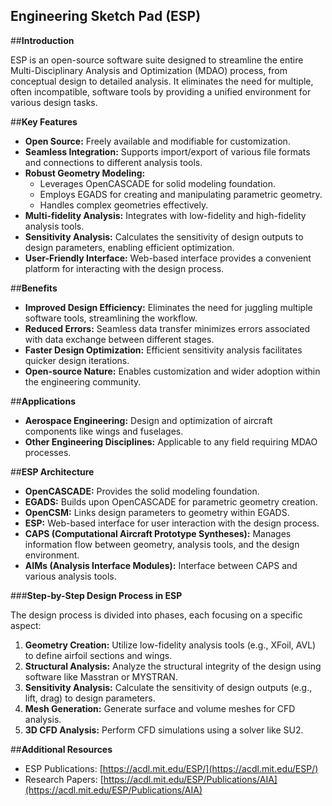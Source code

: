 ## Engineering Sketch Pad (ESP)

##**Introduction**

ESP is an open-source software suite designed to streamline the entire Multi-Disciplinary Analysis and Optimization (MDAO) process, from conceptual design to detailed analysis. It eliminates the need for multiple, often incompatible, software tools by providing a unified environment for various design tasks.

##**Key Features**

* **Open Source:** Freely available and modifiable for customization.
* **Seamless Integration:** Supports import/export of various file formats and connections to different analysis tools.
* **Robust Geometry Modeling:**
    * Leverages OpenCASCADE for solid modeling foundation.
    * Employs EGADS for creating and manipulating parametric geometry.
    * Handles complex geometries effectively.
* **Multi-fidelity Analysis:** Integrates with low-fidelity and high-fidelity analysis tools.
* **Sensitivity Analysis:** Calculates the sensitivity of design outputs to design parameters, enabling efficient optimization.
* **User-Friendly Interface:** Web-based interface provides a convenient platform for interacting with the design process.

##**Benefits**

* **Improved Design Efficiency:** Eliminates the need for juggling multiple software tools, streamlining the workflow.
* **Reduced Errors:** Seamless data transfer minimizes errors associated with data exchange between different stages.
* **Faster Design Optimization:** Efficient sensitivity analysis facilitates quicker design iterations.
* **Open-source Nature:** Enables customization and wider adoption within the engineering community.

##**Applications**

* **Aerospace Engineering:** Design and optimization of aircraft components like wings and fuselages.
* **Other Engineering Disciplines:** Applicable to any field requiring MDAO processes.

##**ESP Architecture**

* **OpenCASCADE:** Provides the solid modeling foundation.
* **EGADS:** Builds upon OpenCASCADE for parametric geometry creation.
* **OpenCSM:** Links design parameters to geometry within EGADS.
* **ESP:** Web-based interface for user interaction with the design process.
* **CAPS (Computational Aircraft Prototype Syntheses):** Manages information flow between geometry, analysis tools, and the design environment.
* **AIMs (Analysis Interface Modules):** Interface between CAPS and various analysis tools.

###**Step-by-Step Design Process in ESP**

The design process is divided into phases, each focusing on a specific aspect:

1. **Geometry Creation:** Utilize low-fidelity analysis tools (e.g., XFoil, AVL) to define airfoil sections and wings.
2. **Structural Analysis:** Analyze the structural integrity of the design using software like Masstran or MYSTRAN.
3. **Sensitivity Analysis:** Calculate the sensitivity of design outputs (e.g., lift, drag) to design parameters.
4. **Mesh Generation:** Generate surface and volume meshes for CFD analysis.
5. **3D CFD Analysis:** Perform CFD simulations using a solver like SU2.

##**Additional Resources**

* ESP Publications: [https://acdl.mit.edu/ESP/](https://acdl.mit.edu/ESP/)
* Research Papers: [https://acdl.mit.edu/ESP/Publications/AIA](https://acdl.mit.edu/ESP/Publications/AIA)
